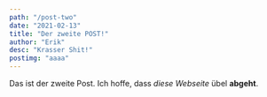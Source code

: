 ```yaml
---
path: "/post-two"
date: "2021-02-13"
title: "Der zweite POST!"
author: "Erik"
desc: "Krasser Shit!"
postimg: "aaaa"
---
```


Das ist der zweite Post. Ich hoffe, dass _diese Webseite_ übel **abgeht**.
